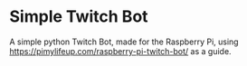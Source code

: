 # Simple Twitch Bot
 A simple python Twitch Bot, made for the Raspberry Pi, using https://pimylifeup.com/raspberry-pi-twitch-bot/ as a guide.
